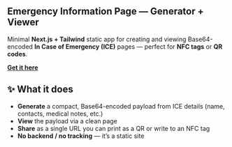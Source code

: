 ## Emergency Information Page — Generator + Viewer

Minimal **Next.js + Tailwind** static app for creating and viewing Base64-encoded **In Case of Emergency (ICE)** pages — perfect for **NFC tags** or **QR codes**.

[**Get it here**](https://silnychyi.github.io/emergency-information-page/)

## ✨ What it does

- **Generate** a compact, Base64-encoded payload from ICE details (name, contacts, medical notes, etc.)
- **View** the payload via a clean page
- **Share** as a single URL you can print as a QR or write to an NFC tag
- **No backend / no tracking** — it’s a static site
